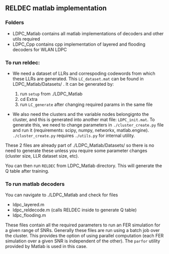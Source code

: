 ##  RELDEC matlab implementation 

### Folders 
 - LDPC_Matlab 
    contains all matlab implementations of decoders and other utils required 
 - LDPC_Cpp 
    contains cpp implementation of layered and flooding decoders for WLAN LDPC

### To run reldec: 
-   We need a dataset of LLRs and correspoding codewords from which these LLRs are generated. This `LC_dataset.mat` can be found in LDPC_Matlab/Datasets/ . It can be generated by: 
    1. run `setup` from ./LDPC_Matlab 
    2. cd Extra 
    3. run `LC_generate` after changing required params in the same file

-   We also need the clusters and the variable nodes belongignto the cluster, and this is generated into another mat file:  `LDPC_init.mat`. To generate this, we need to change parameters in `./cluster_create.py` file and run it (requirements: scipy, numpy, networkx, matlab.engine). `./cluster_create.py` requires `./utils.py` for internal utility.  

These 2 files are already part of ./LDPC_Matlab/Datasets/ so there is no need to generate these unless you require some parameter changes (cluster size, LLR dataset size, etc).


You can  then  run `RELDEC` from LDPC_Matlab directory. This will generate the Q table after training. 

### To run matlab decoders 
You can navigate to ./LDPC_Matlab and check for files 

- ldpc_layered.m
- ldpc_reldecode.m (calls RELDEC inside to generate Q table)
- ldpc_flooding.m 

These files contain all the required parameters to run an FER simulation for a given range of SNRs. Generally these files are run using a batch job over the cluster. This provides the option of using parallel computation (each FER simulation over a given SNR is independent of the other). The `parfor` utility provided by Matlab is used in this case. 